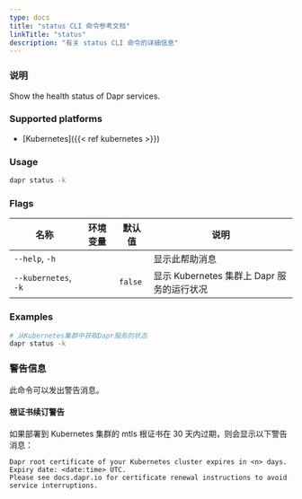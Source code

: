 ```yaml
---
type: docs
title: "status CLI 命令参考文档"
linkTitle: "status"
description: "有关 status CLI 命令的详细信息"
---
```


### 说明

Show the health status of Dapr services.

### Supported platforms

- [Kubernetes]({{< ref kubernetes >}})

### Usage

```bash
dapr status -k
```

### Flags

| 名称                   | 环境变量 | 默认值     | 说明                             |
| -------------------- | ---- | ------- | ------------------------------ |
| `--help`, `-h`       |      |         | 显示此帮助消息                        |
| `--kubernetes`, `-k` |      | `false` | 显示 Kubernetes 集群上 Dapr 服务的运行状况 |

### Examples

```bash
# 从Kubernetes集群中获取Dapr服务的状态
dapr status -k
```

### 警告信息
此命令可以发出警告消息。

#### 根证书续订警告
如果部署到 Kubernetes 集群的 mtls 根证书在 30 天内过期，则会显示以下警告消息：

```
Dapr root certificate of your Kubernetes cluster expires in <n> days. Expiry date: <date:time> UTC. 
Please see docs.dapr.io for certificate renewal instructions to avoid service interruptions.
```